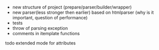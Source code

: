 * new structure of project (prepare/parser/builder/wrapper)
* new parser(less stronger then earlier) based on htmlparser (why is it important, question of performance)
* tests
* throw of parsing exception
* comments in itemplate functions

todo extended mode for attributes